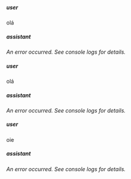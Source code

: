 ##### user
olá

##### assistant
*An error occurred. See console logs for details.*

##### user
olá

##### assistant
*An error occurred. See console logs for details.*

##### user
oie

##### assistant
*An error occurred. See console logs for details.*